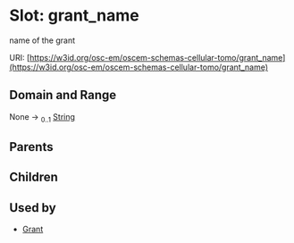 
# Slot: grant_name

name of the grant

URI: [https://w3id.org/osc-em/oscem-schemas-cellular-tomo/grant_name](https://w3id.org/osc-em/oscem-schemas-cellular-tomo/grant_name)


## Domain and Range

None &#8594;  <sub>0..1</sub> [String](types/String.md)

## Parents


## Children


## Used by

 * [Grant](Grant.md)
